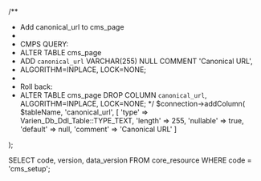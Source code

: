 /**
 * Add canonical_url to cms_page
 *
 * CMPS QUERY:
 * ALTER TABLE cms_page
 *   ADD `canonical_url` VARCHAR(255) NULL COMMENT 'Canonical URL',
 *   ALGORITHM=INPLACE, LOCK=NONE;
 *
 * Roll back:
 * ALTER TABLE cms_page DROP COLUMN `canonical_url`, ALGORITHM=INPLACE, LOCK=NONE;
 */
$connection->addColumn(
    $tableName,
    'canonical_url',
    [
        'type'     => Varien_Db_Ddl_Table::TYPE_TEXT,
        'length'   => 255,
        'nullable' => true,
        'default'  => null,
        'comment'  => 'Canonical URL'
    ]

);

SELECT code, version, data_version
  FROM core_resource
 WHERE code = 'cms_setup';
